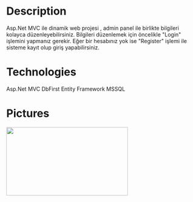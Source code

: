 ﻿# Description

Asp.Net MVC ile dinamik web projesi , admin panel ile birlikte bilgileri kolayca düzenleyebilirsiniz. Bilgileri düzenlemek için öncelikle
"Login" işlemini yapmanız gerekir. Eğer bir hesabınız yok ise "Register" işlemi ile sisteme kayıt olup giriş yapabilirsiniz.

# Technologies

Asp.Net MVC
DbFirst
Entity Framework
MSSQL

# Pictures

<img src="~/Templates/pictures/Admin1.PNG" width="320" height="180">